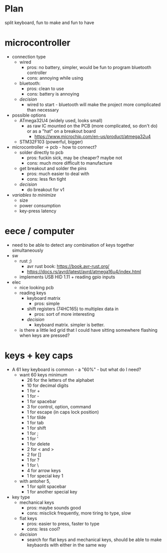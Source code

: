 # Plan

split keyboard, fun to make and fun to have

microcontroller
===============
- connection type
  - wired
    - pros: no battery, simpler, would be fun to program bluetooth controller
    - cons: annoying while using
  - bluetooth:
    - pros: clean to use
    - cons: battery is annoying
  - *decision*
    - wired to start - bluetooth will make the project more complicated than necessary
- possible options
  - ATmega32U4 (widely used, looks small)
    - as raw IC mounted on the PCB (more complicated, so don't do) or as a "hat" on a breakout board
      - https://www.microchip.com/en-us/product/atmega32u4
  - STM32F103 (powerful, bigger)
- microcontroller -> pcb - how to connect?
  - solder directly to pcb
    - pros: fuckin sick, may be cheaper? maybe not
    - cons: much more difficult to manufacture
  - get breakout and solder the pins
    - pros: much easier to deal with
    - cons: less fkn tight
  - *decision*
    - do breakout for v1
- *variables to minimize*
  - size
  - power consumption
  - key-press latency

eece / computer
===============
- need to be able to detect any combination of keys together simultaneously
- sw
  - rust ;)
    - avr rust book: https://book.avr-rust.org/
    - https://docs.rs/avrd/latest/avrd/atmega16u4/index.html
  - implements USB HID 1.11 + reading gpio inputs
- elec
  - nice looking pcb
  - reading keys
    - keyboard matrix
      - pros: simple
    - shift registers (74HC165) to multiplex data in
      - pros: sort of more interesting
    - *decision*
      - keyboard matrix. simpler is better.
  - is there a little led grid that I could have sitting somewhere flashing when keys are pressed?

keys + key caps
===============

- A 61 key keyboard is common - a "60%" - but what do I need?
  - want 60 keys minimum
    - 26 for the letters of the alphabet
    - 10 for decimal digits
    - 1 for +
    - 1 for -
    - 1 for spacebar
    - 3 for control, option, command
    - 1 for escape (in caps lock position)
    - 1 for tilde
    - 1 for tab
    - 1 for shift
    - 1 for ;
    - 1 for '
    - 1 for delete
    - 2 for < and >
    - 2 for []
    - 1 for ?
    - 1 for \
    - 4 for arrow keys
    - 1 for special key 1
  - with antoher 5,
    - 1 for split spacebar
    - 1 for another special key
- key type
  - mechanical keys
    - pros: maybe sounds good
    - cons: misclick frequently, more tiring to type, slow
  - flat keys
    - pros: easier to press, faster to type
    - cons: less cool?
  - *decision*
    - search for flat keys and mechanical keys, should be able to make keybaords with either in the same way
